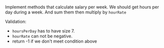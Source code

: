 Implement methods that calculate salary per week. We should get hours per day during a week. And sum them then multiply by `hourRate`

Validation: 

* `hoursPerDay` has to have size 7.
* `hourRate` can not be negative.
* return -1 if we don't meet condition above